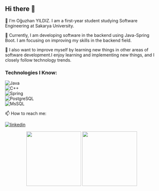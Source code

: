 ## Hi there 👋
<p align="left">👋 I'm Oğuzhan YILDIZ. I am a first-year student studying Software Engineering at Sakarya University.</p>
<p align="left">🔭 Currently, I am developing software in the backend using Java-Spring Boot. I am focusing on improving my skills in the backend field.</p>
<p align="left">🌱 I also want to improve myself by learning new things in other areas of software development.I enjoy learning and implementing new things, and I closely follow technology trends.</p>

### Technologies I Know:
![Java](https://img.shields.io/badge/Java-ED8B00?style=for-the-badge&logo=java&logoColor=white)</br>
![C++](https://img.shields.io/badge/C%2B%2B-00599C?style=for-the-badge&logo=c%2B%2B&logoColor=white)</br>
![Spring](https://img.shields.io/badge/Spring-6DB33F?style=for-the-badge&logo=spring&logoColor=white)</br>
![PostgreSQL](https://img.shields.io/badge/PostgreSQL-316192?style=for-the-badge&logo=postgresql&logoColor=white)</br>
![MsSQL](https://img.shields.io/badge/Microsoft_SQL_Server-CC2927?style=for-the-badge&logo=microsoft-sql-server&logoColor=white)</br>


<p align="left">📫 How to reach me:</p>

[![linkedin](https://img.shields.io/badge/Linkedin-000000?style=for-the-badge&logo=Linkedin&logoColor=blue)](https://www.linkedin.com/in/o%C4%9Fuzhan-yildiz-9b690624b/)</br>

<p align="center">
      <img height="180em" src="https://github-readme-stats.vercel.app/api?username=oguzhanyildiz22&theme=dark&show_icons=true&count_private=true)"/>
      <img height="180em" src="https://github-readme-stats-eight-theta.vercel.app/api/top-langs/?username=oguzhanyildiz22&layout=compact&langs_count=8&theme=dark"/>
</p>

